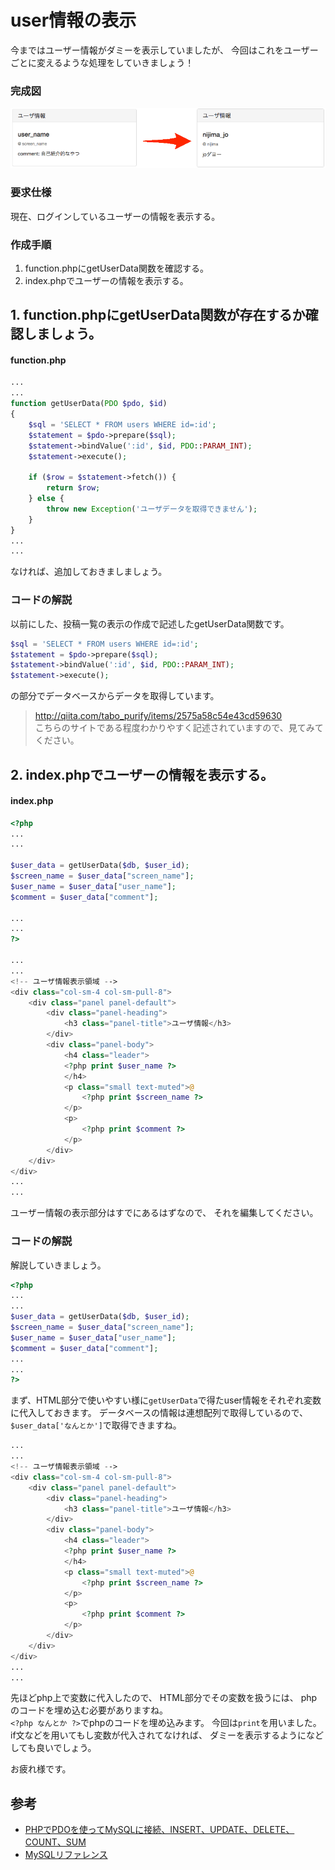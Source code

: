 # user情報の表示

今まではユーザー情報がダミーを表示していましたが、
今回はこれをユーザーごとに変えるような処理をしていきましょう！

### 完成図

![userData](./images/userData.png)

### 要求仕様

現在、ログインしているユーザーの情報を表示する。

### 作成手順

 1. function.phpにgetUserData関数を確認する。
 2. index.phpでユーザーの情報を表示する。

## 1. function.phpにgetUserData関数が存在するか確認しましょう。

#### function.php

```php
...
...
function getUserData(PDO $pdo, $id)
{
	$sql = 'SELECT * FROM users WHERE id=:id';
	$statement = $pdo->prepare($sql);
	$statement->bindValue(':id', $id, PDO::PARAM_INT);
	$statement->execute();

	if ($row = $statement->fetch()) {
		return $row;
	} else {
		throw new Exception('ユーザデータを取得できません');
	}
}
...
...
```

なければ、追加しておきましましょう。

### コードの解説

以前にした、投稿一覧の表示の作成で記述したgetUserData関数です。  

```php
$sql = 'SELECT * FROM users WHERE id=:id'; 
$statement = $pdo->prepare($sql);
$statement->bindValue(':id', $id, PDO::PARAM_INT);
$statement->execute();
```

の部分でデータベースからデータを取得しています。

 > http://qiita.com/tabo_purify/items/2575a58c54e43cd59630  
こちらのサイトである程度わかりやすく記述されていますので、見てみてください。

## 2. index.phpでユーザーの情報を表示する。

#### index.php

```php
<?php
...
...

$user_data = getUserData($db, $user_id);
$screen_name = $user_data["screen_name"];
$user_name = $user_data["user_name"];
$comment = $user_data["comment"];

...
...
?>

...
...
<!-- ユーザ情報表示領域 -->
<div class="col-sm-4 col-sm-pull-8">
	<div class="panel panel-default">
		<div class="panel-heading">
			<h3 class="panel-title">ユーザ情報</h3>
		</div>
		<div class="panel-body">
			<h4 class="leader">
			<?php print $user_name ?>
			</h4>
			<p class="small text-muted">@
				<?php print $screen_name ?>
			</p>
			<p>
				<?php print $comment ?>
			</p>
		</div>
	</div>
</div>
...
...

```
ユーザー情報の表示部分はすでにあるはずなので、
それを編集してください。

### コードの解説

解説していきましょう。

```php
<?php
...
...
$user_data = getUserData($db, $user_id);
$screen_name = $user_data["screen_name"];
$user_name = $user_data["user_name"];
$comment = $user_data["comment"];
...
...
?>
```

まず、HTML部分で使いやすい様に`getUserData`で得たuser情報をそれぞれ変数に代入しておきます。
データベースの情報は連想配列で取得しているので、`$user_data['なんとか']`で取得できますね。

```php
...
...
<!-- ユーザ情報表示領域 -->
<div class="col-sm-4 col-sm-pull-8">
	<div class="panel panel-default">
		<div class="panel-heading">
			<h3 class="panel-title">ユーザ情報</h3>
		</div>
		<div class="panel-body">
			<h4 class="leader">
			<?php print $user_name ?>
			</h4>
			<p class="small text-muted">@
				<?php print $screen_name ?>
			</p>
			<p>
				<?php print $comment ?>
			</p>
		</div>
	</div>
</div>
...
...
```

先ほどphp上で変数に代入したので、
HTML部分でその変数を扱うには、
phpのコードを埋め込む必要がありますね。  
`<?php なんとか ?>`でphpのコードを埋め込みます。
今回は`print`を用いました。
if文などを用いてもし変数が代入されてなければ、
ダミーを表示するようになどしても良いでしょう。

お疲れ様です。

## 参考
- [PHPでPDOを使ってMySQLに接続、INSERT、UPDATE、DELETE、COUNT、SUM](http://qiita.com/tabo_purify/items/2575a58c54e43cd59630)
- [MySQLリファレンス](https://github.com/dit-rohm/textbook/blob/master/common/mysql.md)
